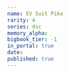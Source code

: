 ```yaml
---
name: EV Suit Pike
rarity: 4
series: dsc
memory_alpha:
bigbook_tier: -1
in_portal: true
date:
published: true
---
```



